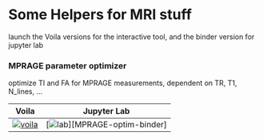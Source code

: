 # Some Helpers for MRI stuff

launch the Voila versions for the interactive tool, and the binder version for jupyter lab

### MPRAGE parameter optimizer

optimize TI and FA for MPRAGE measurements, dependent on TR, T1, N_lines, ...


| Voila | Jupyter Lab |
| :-----------------------: | :---------------------: |
| [![voila][badge]][MPRAGE-optim-voila] | [![lab][badge]][MPRAGE-optim-binder] |




[MPRAGE-optim-voila]: https://mybinder.org/v2/gh/dabosch/MRI-Helpers/HEAD?urlpath=voila/render/findMPRAGEparams.ipynb
[MPRAGE-optim-lab]:   https://mybinder.org/v2/gh/dabosch/MRI-Helpers/HEAD?urlpath=lab/tree/findMPRAGEparams.ipynb

[badge]: https://mybinder.org/badge_logo.svg
